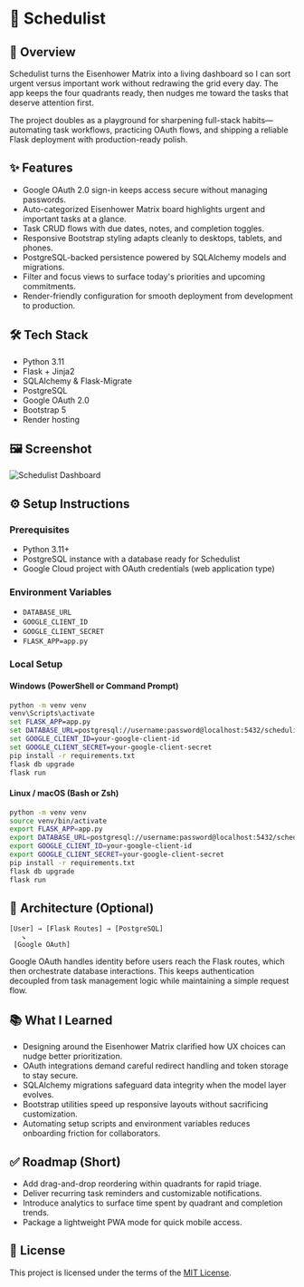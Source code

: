 # 📅 Schedulist

## 🔎 Overview
Schedulist turns the Eisenhower Matrix into a living dashboard so I can sort urgent versus important work without redrawing the grid every day. The app keeps the four quadrants ready, then nudges me toward the tasks that deserve attention first.

The project doubles as a playground for sharpening full-stack habits—automating task workflows, practicing OAuth flows, and shipping a reliable Flask deployment with production-ready polish.

## ✨ Features
- Google OAuth 2.0 sign-in keeps access secure without managing passwords.
- Auto-categorized Eisenhower Matrix board highlights urgent and important tasks at a glance.
- Task CRUD flows with due dates, notes, and completion toggles.
- Responsive Bootstrap styling adapts cleanly to desktops, tablets, and phones.
- PostgreSQL-backed persistence powered by SQLAlchemy models and migrations.
- Filter and focus views to surface today's priorities and upcoming commitments.
- Render-friendly configuration for smooth deployment from development to production.

## 🛠 Tech Stack
- Python 3.11
- Flask + Jinja2
- SQLAlchemy & Flask-Migrate
- PostgreSQL
- Google OAuth 2.0
- Bootstrap 5
- Render hosting

## 🖼 Screenshot
![Schedulist Dashboard](static/img/hero.png)

## ⚙️ Setup Instructions
### Prerequisites
- Python 3.11+
- PostgreSQL instance with a database ready for Schedulist
- Google Cloud project with OAuth credentials (web application type)

### Environment Variables
- `DATABASE_URL`
- `GOOGLE_CLIENT_ID`
- `GOOGLE_CLIENT_SECRET`
- `FLASK_APP=app.py`

### Local Setup
#### Windows (PowerShell or Command Prompt)
```bat
python -m venv venv
venv\Scripts\activate
set FLASK_APP=app.py
set DATABASE_URL=postgresql://username:password@localhost:5432/schedulist
set GOOGLE_CLIENT_ID=your-google-client-id
set GOOGLE_CLIENT_SECRET=your-google-client-secret
pip install -r requirements.txt
flask db upgrade
flask run
```

#### Linux / macOS (Bash or Zsh)
```bash
python -m venv venv
source venv/bin/activate
export FLASK_APP=app.py
export DATABASE_URL=postgresql://username:password@localhost:5432/schedulist
export GOOGLE_CLIENT_ID=your-google-client-id
export GOOGLE_CLIENT_SECRET=your-google-client-secret
pip install -r requirements.txt
flask db upgrade
flask run
```

## 🧩 Architecture (Optional)
```
[User] → [Flask Routes] → [PostgreSQL]
   ↘
 [Google OAuth]
```
Google OAuth handles identity before users reach the Flask routes, which then orchestrate database interactions. This keeps authentication decoupled from task management logic while maintaining a simple request flow.

## 📚 What I Learned
- Designing around the Eisenhower Matrix clarified how UX choices can nudge better prioritization.
- OAuth integrations demand careful redirect handling and token storage to stay secure.
- SQLAlchemy migrations safeguard data integrity when the model layer evolves.
- Bootstrap utilities speed up responsive layouts without sacrificing customization.
- Automating setup scripts and environment variables reduces onboarding friction for collaborators.

## ✅ Roadmap (Short)
- Add drag-and-drop reordering within quadrants for rapid triage.
- Deliver recurring task reminders and customizable notifications.
- Introduce analytics to surface time spent by quadrant and completion trends.
- Package a lightweight PWA mode for quick mobile access.

## 📜 License
This project is licensed under the terms of the [MIT License](LICENSE).
